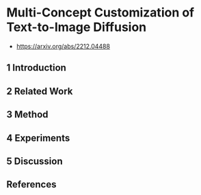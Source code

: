 # Multi-Concept Customization of Text-to-Image Diffusion

- https://arxiv.org/abs/2212.04488

## 1 Introduction

## 2 Related Work

## 3 Method

## 4 Experiments

## 5 Discussion

## References

